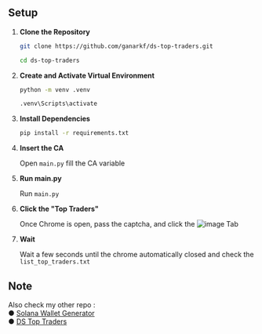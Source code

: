 ## Setup

1. **Clone the Repository**

   ```bash
   git clone https://github.com/ganarkf/ds-top-traders.git
   ```
   ```bash
   cd ds-top-traders
   ```

2. **Create and Activate Virtual Environment**

   ```bash
   python -m venv .venv
   ```
   ```bash
   .venv\Scripts\activate
   ```

3. **Install Dependencies**

   ```bash
   pip install -r requirements.txt
   ```

3. **Insert the CA**

   Open `main.py` fill the CA variable

4. **Run main.py**

   Run `main.py`

5. **Click the "Top Traders"**

   Once Chrome is open, pass the captcha, and click the ![image](https://github.com/user-attachments/assets/3ff03991-ba61-469b-96f2-4e15f8d5edf0) Tab

6. **Wait**

   Wait a few seconds until the chrome automatically closed and check the `list_top_traders.txt`

## Note

Also check my other repo : 
<br />● [Solana Wallet Generator](https://github.com/ganarkf/sol-wallet-generator)
<br />● [DS Top Traders](https://github.com/ganarkf/ds-top-traders)
